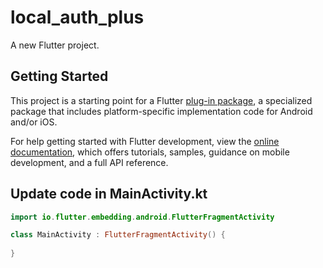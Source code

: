 # local_auth_plus

A new Flutter project.

## Getting Started

This project is a starting point for a Flutter
[plug-in package](https://flutter.dev/developing-packages/),
a specialized package that includes platform-specific implementation code for
Android and/or iOS.

For help getting started with Flutter development, view the
[online documentation](https://flutter.dev/docs), which offers tutorials,
samples, guidance on mobile development, and a full API reference.

## Update code in MainActivity.kt

```kotlin
import io.flutter.embedding.android.FlutterFragmentActivity

class MainActivity : FlutterFragmentActivity() {
    
}
```
